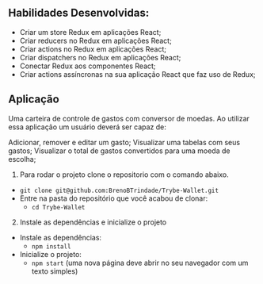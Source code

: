 ## Habilidades Desenvolvidas: ##

- Criar um store Redux em aplicações React;
- Criar reducers no Redux em aplicações React;
- Criar actions no Redux em aplicações React;
- Criar dispatchers no Redux em aplicações React;
- Conectar Redux aos componentes React;
- Criar actions assíncronas na sua aplicação React que faz uso de Redux;

## Aplicação ##

Uma carteira de controle de gastos com conversor de moedas.
Ao utilizar essa aplicação um usuário deverá ser capaz de:

Adicionar, remover e editar um gasto;
Visualizar uma tabelas com seus gastos;
Visualizar o total de gastos convertidos para uma moeda de escolha;

1. Para rodar o projeto clone o repositorio com o comando abaixo.

- `git clone git@github.com:BrenoBTrindade/Trybe-Wallet.git`
- Entre na pasta do repositório que você acabou de clonar:
  - `cd Trybe-Wallet`

2. Instale as dependências e inicialize o projeto

- Instale as dependências:
  - `npm install`
- Inicialize o projeto:
  - `npm start` (uma nova página deve abrir no seu navegador com um texto simples)
